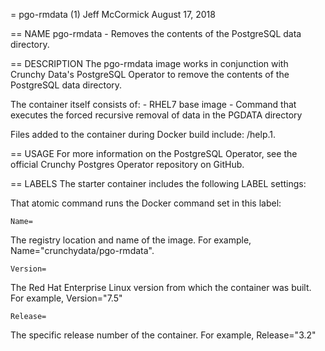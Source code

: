 = pgo-rmdata (1)
Jeff McCormick
August 17, 2018

== NAME
pgo-rmdata - Removes the contents of the PostgreSQL data directory.

== DESCRIPTION
The pgo-rmdata image works in conjunction with Crunchy Data's PostgreSQL Operator to remove the contents of the PostgreSQL data directory.

The container itself consists of:
    - RHEL7 base image
    - Command that executes the forced recursive removal of data in the PGDATA directory

Files added to the container during Docker build include: /help.1.

== USAGE
For more information on the PostgreSQL Operator, see the official Crunchy Postgres Operator repository on GitHub.

== LABELS
The starter container includes the following LABEL settings:

That atomic command runs the Docker command set in this label:

`Name=`

The registry location and name of the image. For example, Name="crunchydata/pgo-rmdata".

`Version=`

The Red Hat Enterprise Linux version from which the container was built. For example, Version="7.5"

`Release=`

The specific release number of the container. For example, Release="3.2"
